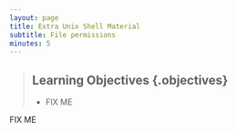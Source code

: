```yaml
---
layout: page
title: Extra Unix Shell Material
subtitle: File permissions
minutes: 5
---
```

> ## Learning Objectives {.objectives}
>
> * FIX ME

FIX ME